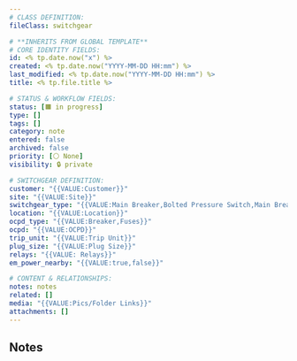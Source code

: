 ```yaml
---
# CLASS DEFINITION:
fileClass: switchgear

# **INHERITS FROM GLOBAL TEMPLATE**
# CORE IDENTITY FIELDS:
id: <% tp.date.now("x") %>
created: <% tp.date.now("YYYY-MM-DD HH:mm") %>
last_modified: <% tp.date.now("YYYY-MM-DD HH:mm") %>
title: <% tp.file.title %>

# STATUS & WORKFLOW FIELDS:
status: [🟧 in progress]
type: []
tags: []
category: note
entered: false
archived: false
priority: [⚪ None]
visibility: 🔒 private

# SWITCHGEAR DEFINITION:
customer: "{{VALUE:Customer}}"
site: "{{VALUE:Site}}"
switchgear_type: "{{VALUE:Main Breaker,Bolted Pressure Switch,Main Breaker _Remote Distribution,Main_Tie_Main}}"
location: "{{VALUE:Location}}"
ocpd_type: "{{VALUE:Breaker,Fuses}}"
ocpd: "{{VALUE:OCPD}}"
trip_unit: "{{VALUE:Trip Unit}}"
plug_size: "{{VALUE:Plug Size}}"
relays: "{{VALUE: Relays}}"
em_power_nearby: "{{VALUE:true,false}}"

# CONTENT & RELATIONSHIPS:
notes: notes
related: []
media: "{{VALUE:Pics/Folder Links}}"
attachments: []
---
```


## Notes